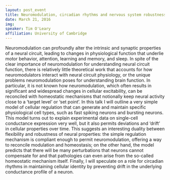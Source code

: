 ```yaml
---
layout: post_event
title: Neuromodulation, circadian rhythms and nervous system robustness
date: March 21, 2016
img:
speaker: Tim O'Leary 
affiliation: University of Cambridge
---
```

Neuromodulation can profoundly alter the intrinsic and synaptic properties of a neural circuit, leading to changes in physiological function that underlie motor behavior, attention, learning and memory, and sleep. In spite of the clear importance of neuromodulation for understanding neural circuit function, there is relatively little theoretical work that accounts for how neuromodulators interact with neural circuit physiology, or the unique problems neuromodulation poses for understanding brain function. In particular, it is not known how neuromodulation, which often results in significant and widespread changes in cellular excitability, can be reconciled with homeostatic mechanisms that notionally keep neural activity close to a ‘target level’ or ‘set point’. In this talk I will outline a very simple model of cellular regulation that can generate and maintain specific physiological cell types, such as fast spiking neurons and bursting neurons. This model turns out to explain experimental data on single-cell conductance expression very well, but it also permits deviations and ‘drift’ in cellular properties over time. This suggests an interesting duality between flexibility and robustness of neural properties: the simple regulation mechanism is compliant enough to permit neuromodulation, offering a way to reconcile modulation and homeostasis; on the other hand, the model predicts that there will be many perturbations that neurons cannot compensate for and that pathologies can even arise from the so-called homeostatic mechanism itself. Finally, I will speculate on a role for circadian rhythms in maintaining cellular identity by preventing drift in the underlying conductance profile of a neuron.
